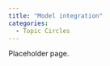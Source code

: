 ```yaml
---
title: "Model integration"
categories:
  - Topic Circles
---
```


<CategoryList category="Model Integration" />

Placeholder page.


